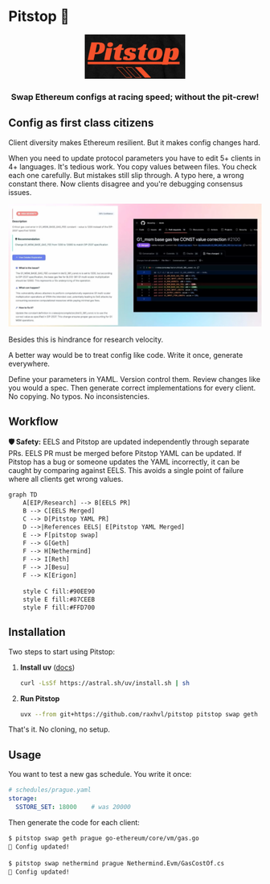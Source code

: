 # Pitstop 🏁

<p align="center">
  <img src="assets/logo.jpg" alt="Pitstop" width="200"/>
</p>

<h3 align="center">
  Swap Ethereum configs at racing speed; without the pit-crew!
</h3>

## Config as first class citizens

Client diversity makes Ethereum resilient. But it makes config changes hard.

When you need to update protocol parameters you have to edit 5+ clients in 4+ languages. It's tedious work. You copy values between files. You check each one carefully. But mistakes still slip through. A typo here, a wrong constant there. Now clients disagree and you're debugging consensus issues.

![Incorrect specs](./assets/incorrect-spec.jpg)

Besides this is hindrance for research velocity.

A better way would be to treat config like code. Write it once, generate everywhere.

Define your parameters in YAML. Version control them. Review changes like you would a spec. Then generate correct implementations for every client. No copying. No typos. No inconsistencies.

## Workflow

**🛡️ Safety:** EELS and Pitstop are updated independently through separate PRs. 
EELS PR must be merged before Pitstop YAML can be updated.
If Pitstop has a bug or someone updates the YAML incorrectly, it can be caught by comparing against EELS. 
This avoids a single point of failure where all clients get wrong values.

```mermaid
graph TD
    A[EIP/Research] --> B[EELS PR]
    B --> C[EELS Merged]
    C --> D[Pitstop YAML PR]
    D -->|References EELS| E[Pitstop YAML Merged]
    E --> F[pitstop swap]
    F --> G[Geth]
    F --> H[Nethermind]
    F --> I[Reth]
    F --> J[Besu]
    F --> K[Erigon]

    style C fill:#90EE90
    style E fill:#87CEEB
    style F fill:#FFD700
```

## Installation

Two steps to start using Pitstop:

1. **Install uv** ([docs](https://docs.astral.sh/uv/getting-started/installation/))

   ```bash
   curl -LsSf https://astral.sh/uv/install.sh | sh
   ```

2. **Run Pitstop**

   ```bash
   uvx --from git+https://github.com/raxhvl/pitstop pitstop swap geth prague output.go
   ```

That's it. No cloning, no setup.

## Usage

You want to test a new gas schedule. You write it once:

```yaml
# schedules/prague.yaml
storage:
  SSTORE_SET: 18000    # was 20000
```

Then generate the code for each client:

```bash
$ pitstop swap geth prague go-ethereum/core/vm/gas.go
🏁 Config updated!

$ pitstop swap nethermind prague Nethermind.Evm/GasCostOf.cs
🏁 Config updated!
```

